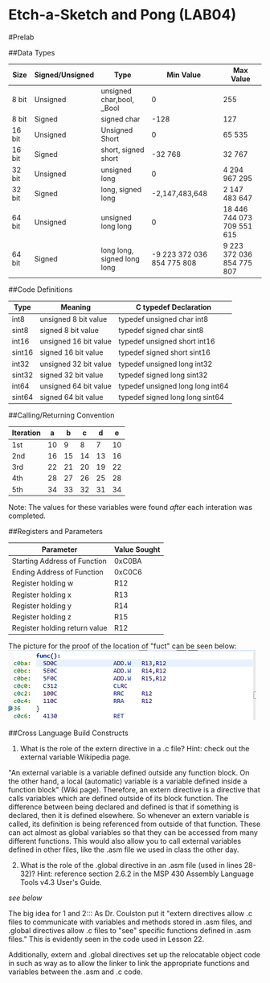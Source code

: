 Etch-a-Sketch and Pong (LAB04)
==============================



#Prelab

##Data Types

| Size    | Signed/Unsigned | Type           | Min Value      | Max Value |
|---------|-----------------|----------------|----------------|-----------|
| 8 bit   | Unsigned        | unsigned char,bool, _Bool               |0                |    255       |
| 8 bit   | Signed          |     signed char          |       -128         |      127     |
| 16 bit  | Unsigned        | Unsigned Short |      0          |      65 535       |
| 16 bit  | Signed          | short, signed short                |-32 768                |   32 767        |
| 32 bit  | Unsigned        |    unsigned long            |          0      |    4 294 967 295       |
| 32 bit  | Signed          |  long, signed long              | -2,147,483,648 |    2 147 483 647       |
| 64 bit  | Unsigned        |        unsigned long long        |         0       |    18 446 744 073 709 551 615       |
| 64 bit  | Signed  | long long, signed long long | -9 223 372 036 854 775 808  | 9 223 372 036 854 775 807 |


##Code Definitions

| Type   | Meaning               | C typedef Declaration        |
|--------|-----------------------|------------------------------|
| int8   | unsigned 8 bit value  | typedef unsigned char int8  |
| sint8  | signed 8 bit value    |  typedef signed char sint8   |
| int16  | unsigned 16 bit value | typedef unsigned short int16 |
| sint16 | signed 16 bit value   | typedef signed short sint16 |
| int32  | unsigned 32 bit value | typedef unsigned long int32   |
| sint32 | signed 32 bit value   |  typedef signed long sint32  |
| int64  | unsigned 64 bit value |  typedef unsigned long long int64   |
| sint64 | signed 64 bit value |  typedef signed long long sint64  |


##Calling/Returning Convention

| Iteration | a | b | c | d | e |
|-----------|---|---|---|---|---|
| 1st       | 10  | 9  |  8 |  7 |  10 |
| 2nd       |  16 |  15 |  14 | 13  | 16  |
| 3rd       |  22 |  21 |   20|  19 | 22  |
| 4th       |  28 |  27 |  26 | 25  | 28  |
|5th|34|33|32|31|34|


Note: The values for these variables were found *after* each interation was completed.  



##Registers and Parameters

| Parameter                     | Value Sought |
|-------------------------------|--------------|
| Starting Address of Function  |  0xC0BA     |
| Ending Address of Function    |  0xC0C6    |
| Register holding w            |   R12           |
| Register holding x            |   R13           |
| Register holding y            |   R14           |
| Register holding z            |   R15           |
| Register holding return value |   R12           |

The picture for the proof of the location of "fuct" can be seen below:
![alt tag](https://raw.githubusercontent.com/JohnTerragnoli/ECE382_Lab04/master/2.%20Function%20location%20in%20Simple.PNG "func location")

##Cross Language Build Constructs

1. What is the role of the extern directive in a .c file? Hint: check out the external variable Wikipedia page.

"An external variable is a variable defined outside any function block. On the other hand, a local (automatic) variable is a variable defined inside a function block" (Wiki page).  Therefore, an extern directive is a directive that calls variables which are defined outside of its block function. The difference between being declared and defined is that if something is declared, then it is defined elsewhere.  So whenever an extern variable is called, its definition is being referenced from outside of that function.  These can act almost as global variables so that they can be accessed from many different functions.  This would also allow you to call external variables defined in other files, like the .asm file we used in class the other day.  

2. What is the role of the .global directive in an .asm file (used in lines 28-32)? Hint: reference section 2.6.2 in the MSP 430 Assembly Language Tools v4.3 User's Guide. 

*see below*


The big idea for 1 and 2:::
As Dr. Coulston put it "extern directives allow .c files to communicate with variables and methods stored in .asm files, and .global directives allow .c files to "see" specific functions defined in .asm files."  This is evidently seen in the code used in Lesson 22.  

Additionally, extern and .global directives set up the relocatable object code in such as way as to allow the linker to link the appropriate functions and variables between the .asm and .c code.  


